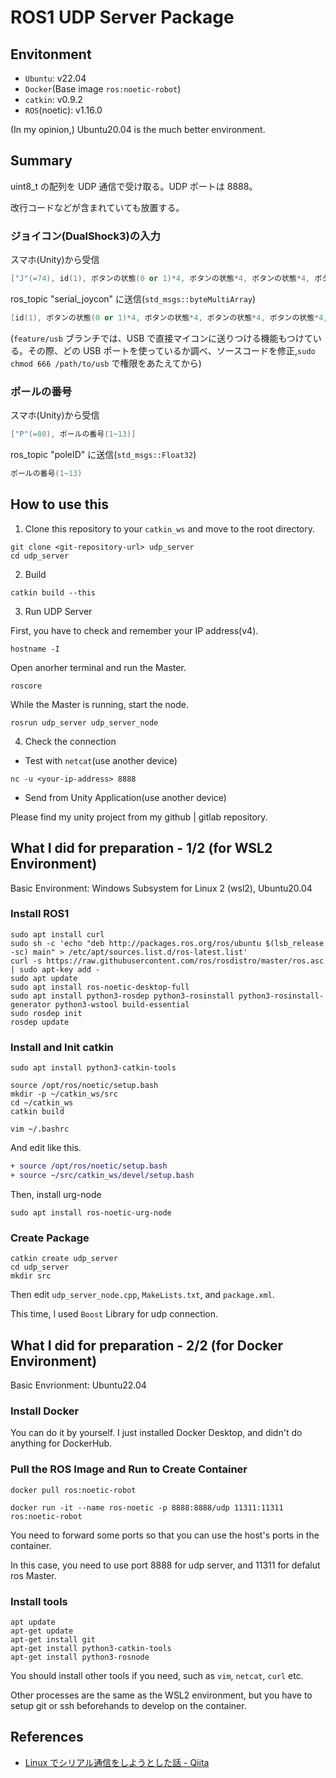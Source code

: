 # ROS1 UDP Server Package

## Envitonment

- `Ubuntu`: v22.04
- `Docker`(Base image `ros:noetic-robot`)
- `catkin`: v0.9.2
- `ROS`(noetic): v1.16.0

(In my opinion,) Ubuntu20.04 is the much better environment.

## Summary

uint8_t の配列を UDP 通信で受け取る。UDP ポートは 8888。

改行コードなどが含まれていても放置する。

### ジョイコン(DualShock3)の入力

スマホ(Unity)から受信

```cpp
["J"(=74), id(1), ボタンの状態(0 or 1)*4, ボタンの状態*4, ボタンの状態*4, ボタンの状態*4, leftPad_x(-50~50), leftPad_y, rightPad_x, rightPad_y]
```

ros_topic "serial_joycon" に送信(`std_msgs::byteMultiArray`)

```cpp
[id(1), ボタンの状態(0 or 1)*4, ボタンの状態*4, ボタンの状態*4, ボタンの状態*4, leftPad_x(-50~50), leftPad_y, rightPad_x, rightPad_y]
```

(`feature/usb` ブランチでは、USB で直接マイコンに送りつける機能もつけている。その際、どの USB ポートを使っているか調べ、ソースコードを修正,`sudo chmod 666 /path/to/usb` で権限をあたえてから)

### ポールの番号

スマホ(Unity)から受信

```cpp
["P"(=80), ポールの番号(1~13)]
```

ros_topic "poleID" に送信(`std_msgs::Float32`)

```cpp
ポールの番号(1~13)
```

## How to use this

1. Clone this repository to your `catkin_ws` and move to the root directory.

```shell
git clone <git-repository-url> udp_server
cd udp_server
```

2. Build

```shell
catkin build --this
```

3. Run UDP Server

First, you have to check and remember your IP address(v4).

```shell
hostname -I
```

Open anorher terminal and run the Master.

```shell
roscore
```

While the Master is running, start the node.

```shell
rosrun udp_server udp_server_node
```

4. Check the connection

- Test with `netcat`(use another device)

```shell
nc -u <your-ip-address> 8888
```

- Send from Unity Application(use another device)

Please find my unity project from my github | gitlab repository.

## What I did for preparation - 1/2 (for WSL2 Environment)

Basic Environment: Windows Subsystem for Linux 2 (wsl2), Ubuntu20.04

### Install ROS1

```shell
sudo apt install curl
sudo sh -c 'echo "deb http://packages.ros.org/ros/ubuntu $(lsb_release -sc) main" > /etc/apt/sources.list.d/ros-latest.list'
curl -s https://raw.githubusercontent.com/ros/rosdistro/master/ros.asc | sudo apt-key add -
sudo apt update
sudo apt install ros-noetic-desktop-full
sudo apt install python3-rosdep python3-rosinstall python3-rosinstall-generator python3-wstool build-essential
sudo rosdep init
rosdep update
```

### Install and Init catkin

```shell
sudo apt install python3-catkin-tools

source /opt/ros/noetic/setup.bash
mkdir -p ~/catkin_ws/src
cd ~/catkin_ws
catkin build
```

```shell
vim ~/.bashrc
```

And edit like this.

```diff
+ source /opt/ros/noetic/setup.bash
+ source ~/src/catkin_ws/devel/setup.bash
```

Then, install urg-node

```shell
sudo apt install ros-noetic-urg-node
```

### Create Package

```shell
catkin create udp_server
cd udp_server
mkdir src
```

Then edit `udp_server_node.cpp`, `MakeLists.txt`, and `package.xml`.

This time, I used `Boost` Library for udp connection.

## What I did for preparation - 2/2 (for Docker Environment)

Basic Envrionment: Ubuntu22.04

### Install Docker

You can do it by yourself. I just installed Docker Desktop, and didn't do anything for DockerHub.

### Pull the ROS Image and Run to Create Container

```shell
docker pull ros:noetic-robot
```

```shell
docker run -it --name ros-noetic -p 8888:8888/udp 11311:11311 ros:noetic-robot
```

You need to forward some ports so that you can use the host's ports in the container.

In this case, you need to use port 8888 for udp server, and 11311 for defalut ros Master.

### Install tools

```shell
apt update
apt-get update
apt-get install git
apt-get install python3-catkin-tools
apt-get install python3-rosnode
```

You should install other tools if you need, such as `vim`, `netcat`, `curl` etc.

Other processes are the same as the WSL2 environment, but you have to setup git or ssh beforehands to develop on the container.

## References

- [Linux でシリアル通信をしようとした話 - Qiita](https://qiita.com/sttn/items/567c9f49b88ff275b51a)
